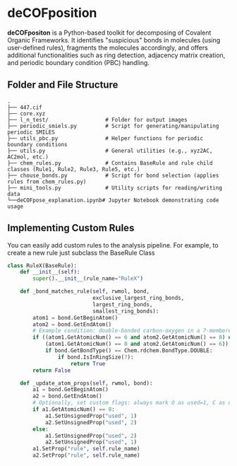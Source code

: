 # deCOFposition

**deCOFpositon** is a Python-based toolkit for decomposing of Covalent Organic Frameworks. It identifies "suspicious" bonds in molecules (using user-defined rules), fragments the molecules accordingly, and offers additional functionalities such as ring detection, adjacency matrix creation, and periodic boundary condition (PBC) handling.



## Folder and File Structure

```plaintext
.
├── 447.cif
├── core.xyz
├── l_n_test/                  # Folder for output images 
├── periodic_smiels.py         # Script for generating/manipulating periodic SMILES
├── utils_pbc.py               # Helper functions for periodic boundary conditions
├── utils.py                   # General utilities (e.g., xyz2AC, AC2mol, etc.)
├── chem_rules.py              # Contains BaseRule and rule child classes (Rule1, Rule2, Rule3, Rule5, etc.)
├── chouse_bonds.py            # Script for bond selection (applies rules from chem_rules.py)
├── mini_tools.py              # Utility scripts for reading/writing data
└──deCOFpose_explanation.ipynb# Jupyter Notebook demonstrating code usage
```


## Implementing Custom Rules

You can easily add custom rules to the analysis pipeline. For example, to create a new rule just subclass the BaseRule Class


```python
class RuleX(BaseRule):
    def __init__(self):
        super().__init__(rule_name="RuleX")

    def _bond_matches_rule(self, rwmol, bond,
                           exclusive_largest_ring_bonds,
                           largest_ring_bonds,
                           smallest_ring_bonds):
        atom1 = bond.GetBeginAtom()
        atom2 = bond.GetEndAtom()
        # Example condition: double-bonded carbon-oxygen in a 7-membered ring
        if ((atom1.GetAtomicNum() == 6 and atom2.GetAtomicNum() == 8) or
            (atom1.GetAtomicNum() == 8 and atom2.GetAtomicNum() == 6)):
            if bond.GetBondType() == Chem.rdchem.BondType.DOUBLE:
                if bond.IsInRingSize(7):
                    return True
        return False

    def _update_atom_props(self, rwmol, bond):
        a1 = bond.GetBeginAtom()
        a2 = bond.GetEndAtom()
        # Optionally, set custom flags: always mark O as used=1, C as used=2
        if a1.GetAtomicNum() == 8:
            a1.SetUnsignedProp("used", 1)
            a2.SetUnsignedProp("used", 2)
        else:
            a1.SetUnsignedProp("used", 2)
            a2.SetUnsignedProp("used", 1)
        a1.SetProp("rule", self.rule_name)
        a2.SetProp("rule", self.rule_name)
```
```